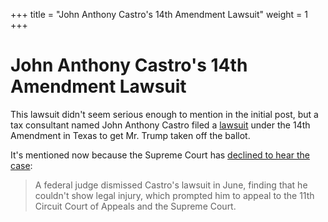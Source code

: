 +++
title = "John Anthony Castro's 14th Amendment Lawsuit"
weight = 1
+++
# John Anthony Castro's 14th Amendment Lawsuit

This lawsuit didn't seem serious enough to mention in the initial post, but a tax consultant named John Anthony Castro filed a [lawsuit](https://www.documentcloud.org/documents/23840274-castro-v-trump-lawsuit) under the 14th Amendment in Texas to get Mr. Trump taken off the ballot.

It's mentioned now because the Supreme Court has [declined to hear the case](https://www.msn.com/en-us/news/politics/supreme-court-quashes-2024-long-shot-candidates-14th-amendment-case-against-trump/ar-AA1hAei6):

> A federal judge dismissed Castro's lawsuit in June, finding that he couldn't show legal injury, which prompted him to appeal to the 11th Circuit Court of Appeals and the Supreme Court.